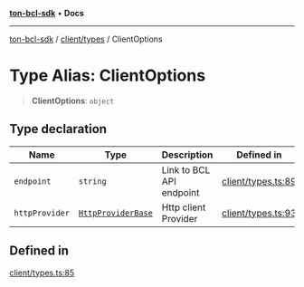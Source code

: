 [**ton-bcl-sdk**](../../../README.md) • **Docs**

***

[ton-bcl-sdk](../../../README.md) / [client/types](../README.md) / ClientOptions

# Type Alias: ClientOptions

> **ClientOptions**: `object`

## Type declaration

| Name | Type | Description | Defined in |
| ------ | ------ | ------ | ------ |
| `endpoint` | `string` | Link to BCL API endpoint | [client/types.ts:89](https://github.com/ton-fun-tech/ton-bcl-sdk/blob/64dd7b20da5f56f7ea4c5b48591cd0c0026f6ac1/src/client/types.ts#L89) |
| `httpProvider` | [`HttpProviderBase`](../../../provider/httpProviderBase/interfaces/HttpProviderBase.md) | Http client Provider | [client/types.ts:93](https://github.com/ton-fun-tech/ton-bcl-sdk/blob/64dd7b20da5f56f7ea4c5b48591cd0c0026f6ac1/src/client/types.ts#L93) |

## Defined in

[client/types.ts:85](https://github.com/ton-fun-tech/ton-bcl-sdk/blob/64dd7b20da5f56f7ea4c5b48591cd0c0026f6ac1/src/client/types.ts#L85)
